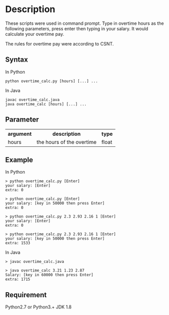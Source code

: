 # Description
These scripts were used in command prompt. Type in overtime hours as the following parameters, press enter then typing in your salary. It would calculate your overtime pay.

The rules for overtime pay were according to CSNT.

## Syntax
In Python
```
python overtime_calc.py [hours] [...] ...
```
In Java
```
javac overtime_calc.java
java overtime_calc [hours] [...] ...
```

## Parameter
<table>
    <tr>
        <th>argument</th>
        <th>description</th>
        <th>type</th>
    </tr>
    <tr>
        <td>hours</td>
        <td>the hours of the overtime</td> 
        <td>float</td>
    </tr>
</table>

## Example
In Python
```
> python overtime_calc.py [Enter]
your salary: [Enter]
extra: 0

> python overtime_calc.py [Enter]
your salary: [key in 50000 then press Enter]
extra: 0

> python overtime_calc.py 2.3 2.93 2.16 1 [Enter]
your salary: [Enter]
extra: 0

> python overtime_calc.py 2.3 2.93 2.16 1 [Enter]
your salary: [key in 50000 then press Enter]
extra: 1533
```
In Java
```
> javac overtime_calc.java

> java overtime_calc 3.21 1.23 2.87
Salary: [key in 60000 then press Enter]
extra: 1715 
```

## Requirement
Python2.7 or Python3.+
JDK 1.8

